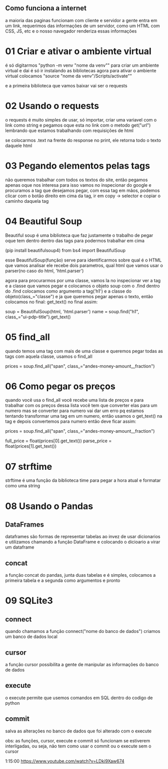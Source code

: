 ## Como funciona a internet
a maioria das paginas funcionam com cliente e servidor
a gente entra em um link, requerimos das informações de um servidor, como um HTML com CSS, JS, etc
e o nosso navegador renderiza essas informações

# 01 Criar e ativar o ambiente virtual
é só digitarmos "python -m venv "nome da venv"" para criar um ambiente virtual e dai é só ir instalando as bibliotecas
agora para ativar o ambiente virtual colocamos "source "nome da venv"/Scripts/activate""

e a primeira biblioteca que vamos baixar vai ser o requests

# 02 Usando o requests
o requests é muito simples de usar, só importar, criar uma variavel com o link como string e pegamos oque esta no link com o metodo 
get("url")
lembrando que estamos trabalhando com requisições de html

se colocarmos .text na frente do response no print, ele retorna todo o texto daquele html

# 03 Pegando elementos pelas tags
não queremos trabalhar com todos os textos do site, então pegamos apenas oque nos interesa
para isso vamos no inspecionar do google e procuramos a tag que desejamos pegar, com essa tag em mãos, podemos clicar com o botão direito em cima da tag, ir em copy -> selector e copiar o caminho daquela tag

# 04 Beautiful Soup
Beautiful soup é uma biblioteca que faz justamente o trabalho de pegar oque tem dentro dentro das tags para podermos trabalhar em cima

(pip install beautifulsoup4)
from bs4 import BeautifulSoup

esse BeautifulSoup(função) serve para identificarmos sobre qual é o HTML que vamos analisar
ele recebe dois parametros, qual html que vamos usar o parser(no caso do html, 'html.parser')

agora para procurarmos por uma classe, vamos la no inspecionar ver a tag e a classe que vamos pegar e colocamos o objeto soup com o .find
dentro do .find colocamos como argumento a tag('h1') e a classe do objeto(class_="classe")
e ja que queremos pegar apenas o texto, então colocamos no final: get_text()
no final assim: 

soup = BeautifulSoup(html, 'html.parser')
name = soup.find("h1", class_="ui-pdp-title").get_text()

# 05 find_all
quando temos uma tag com mais de uma classe e queremos pegar todas as tags com aquela classe, usamos o find_all

prices = soup.find_all("span", class_="andes-money-amount__fraction")

# 06 Como pegar os preços
quando você usa o find_all você recebe uma lista de preços e para trabalhar com os preços dessa lista você tem que converter elas para um numero
mas se converter para numero vai dar um erro pq estamos tentando transformar uma tag em um numero, então usamos o get_text() na tag e depois convertemos para numero
então deve ficar assim:

prices = soup.find_all("span", class_="andes-money-amount__fraction")

full_price = float(prices[0].get_text())
parse_price = float(prices[1].get_text())

# 07 strftime
strftime é uma função da biblioteca time para pegar a hora atual e formatar como uma string

# 08 Usando o Pandas
## DataFrames
dataframes são formas de representar tabelas ao invez de usar dicionarios e utilizamos chamando a função DataFrame e colocando o dicioario a virar um dataframe

## concat
a função concat do pandas, junta duas tabelas e é simples, colocamos a primeira tabela e a segunda como argumentos e pronto

# 09 SQLite3
## connect
quando chamamos a função connect("nome do banco de dados") criamos um banco de dados local

## cursor
a função cursor possibilita a gente de manipular as informações do banco de dados 

## execute
o execute permite que usemos comandos em SQL dentro do codigo de python

## commit
salva as alterações no banco de dados que foi alterado com o execute

obs: as funções, cursor, execute e commit só funcionam se estiverem interligadas, ou seja, não tem como usar o commit ou o execute sem o cursor

1:15:00
https://www.youtube.com/watch?v=LDki9Xaw674